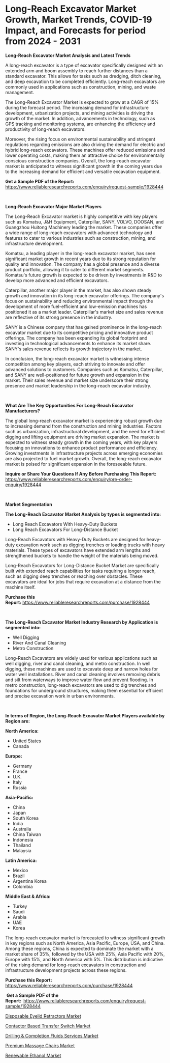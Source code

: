 <p><h1>Long-Reach Excavator Market Growth, Market Trends, COVID-19 Impact, and Forecasts for period from 2024 - 2031</h1></p><p><strong>Long-Reach Excavator Market Analysis and Latest Trends</strong></p>
<p><p>A long-reach excavator is a type of excavator specifically designed with an extended arm and boom assembly to reach further distances than a standard excavator. This allows for tasks such as dredging, ditch cleaning, and deep excavation to be completed efficiently. Long-reach excavators are commonly used in applications such as construction, mining, and waste management.</p><p>The Long-Reach Excavator Market is expected to grow at a CAGR of 15% during the forecast period. The increasing demand for infrastructure development, urbanization projects, and mining activities is driving the growth of the market. In addition, advancements in technology, such as GPS tracking and monitoring systems, are enhancing the efficiency and productivity of long-reach excavators. </p><p>Moreover, the rising focus on environmental sustainability and stringent regulations regarding emissions are also driving the demand for electric and hybrid long-reach excavators. These machines offer reduced emissions and lower operating costs, making them an attractive choice for environmentally conscious construction companies. Overall, the long-reach excavator market is anticipated to witness significant growth in the coming years due to the increasing demand for efficient and versatile excavation equipment.</p></p>
<p><strong>Get a Sample PDF of the Report:&nbsp;</strong> <a href="https://www.reliableresearchreports.com/enquiry/request-sample/1928444">https://www.reliableresearchreports.com/enquiry/request-sample/1928444</a></p>
<p>&nbsp;</p>
<p><strong>Long-Reach Excavator Major Market Players</strong></p>
<p><p>The Long-Reach Excavator market is highly competitive with key players such as Komatsu, J&H Equipment, Caterpillar, SANY, VOLVO, DOOSAN, and Guangzhou Huitong Machinery leading the market. These companies offer a wide range of long-reach excavators with advanced technology and features to cater to various industries such as construction, mining, and infrastructure development.</p><p>Komatsu, a leading player in the long-reach excavator market, has seen significant market growth in recent years due to its strong reputation for quality and innovation. The company has a global presence and a diverse product portfolio, allowing it to cater to different market segments. Komatsu's future growth is expected to be driven by investments in R&D to develop more advanced and efficient excavators.</p><p>Caterpillar, another major player in the market, has also shown steady growth and innovation in its long-reach excavator offerings. The company's focus on sustainability and reducing environmental impact through the development of more fuel-efficient and low-emission machines has positioned it as a market leader. Caterpillar's market size and sales revenue are reflective of its strong presence in the industry.</p><p>SANY is a Chinese company that has gained prominence in the long-reach excavator market due to its competitive pricing and innovative product offerings. The company has been expanding its global footprint and investing in technological advancements to enhance its market share. SANY's sales revenue reflects its growth trajectory in the market.</p><p>In conclusion, the long-reach excavator market is witnessing intense competition among key players, each striving to innovate and offer advanced solutions to customers. Companies such as Komatsu, Caterpillar, and SANY are well-positioned for future growth and expansion in the market. Their sales revenue and market size underscore their strong presence and market leadership in the long-reach excavator industry.</p></p>
<p>&nbsp;</p>
<p><strong>What Are The Key Opportunities For Long-Reach Excavator Manufacturers?</strong></p>
<p><p>The global long-reach excavator market is experiencing robust growth due to increasing demand from the construction and mining industries. Factors such as urbanization, infrastructural development, and the need for efficient digging and lifting equipment are driving market expansion. The market is expected to witness steady growth in the coming years, with key players focusing on innovations to enhance product performance and efficiency. Growing investments in infrastructure projects across emerging economies are also projected to fuel market growth. Overall, the long-reach excavator market is poised for significant expansion in the foreseeable future.</p></p>
<p><strong>Inquire or Share Your Questions If Any Before Purchasing This Report:</strong> <a href="https://www.reliableresearchreports.com/enquiry/pre-order-enquiry/1928444">https://www.reliableresearchreports.com/enquiry/pre-order-enquiry/1928444</a></p>
<p>&nbsp;</p>
<p><strong>Market Segmentation</strong></p>
<p><strong>The Long-Reach Excavator Market Analysis by types is segmented into:</strong></p>
<p><ul><li>Long Reach Excavators With Heavy-Duty Buckets</li><li>Long Reach Excavators For Long-Distance Bucket</li></ul></p>
<p><p>Long-Reach Excavators with Heavy-Duty Buckets are designed for heavy-duty excavation work such as digging trenches or loading trucks with heavy materials. These types of excavators have extended arm lengths and strengthened buckets to handle the weight of the materials being moved. </p><p>Long-Reach Excavators for Long-Distance Bucket Market are specifically built with extended reach capabilities for tasks requiring a longer reach, such as digging deep trenches or reaching over obstacles. These excavators are ideal for jobs that require excavation at a distance from the machine itself.</p></p>
<p><strong>Purchase this Report:&nbsp;</strong><a href="https://www.reliableresearchreports.com/purchase/1928444">https://www.reliableresearchreports.com/purchase/1928444</a></p>
<p>&nbsp;</p>
<p><strong>The Long-Reach Excavator Market Industry Research by Application is segmented into:</strong></p>
<p><ul><li>Well Digging</li><li>River And Canal Cleaning</li><li>Metro Construction</li></ul></p>
<p><p>Long-Reach Excavators are widely used for various applications such as well digging, river and canal cleaning, and metro construction. In well digging, these machines are used to excavate deep and narrow holes for water well installations. River and canal cleaning involves removing debris and silt from waterways to improve water flow and prevent flooding. In metro construction, long-reach excavators are used to dig trenches and foundations for underground structures, making them essential for efficient and precise excavation work in urban environments.</p></p>
<p>&nbsp;</p>
<p><strong>In terms of Region, the Long-Reach Excavator Market Players available by Region are:</strong></p>
<p>
    <p> <strong> North America: </strong>
        <ul>
            <li>United States</li>
            <li>Canada</li>
        </ul>
        </p> 
    <p> <strong> Europe: </strong>
        <ul>
            <li>Germany</li>
            <li>France</li>
            <li>U.K.</li>
            <li>Italy</li>
            <li>Russia</li>
        </ul>
        </p> 
    <p> <strong> Asia-Pacific: </strong>
        <ul>
            <li>China</li>
            <li>Japan</li>
            <li>South Korea</li>
            <li>India</li>
            <li>Australia</li>
            <li>China Taiwan</li>
            <li>Indonesia</li>
            <li>Thailand</li>
            <li>Malaysia</li>
        </ul>
        </p> 
    <p> <strong> Latin America: </strong>
        <ul>
            <li>Mexico</li>
            <li>Brazil</li>
            <li>Argentina Korea</li>
            <li>Colombia</li>
        </ul>
        </p> 
    <p> <strong> Middle East & Africa: </strong>
        <ul>
            <li>Turkey</li>
            <li>Saudi</li>
            <li>Arabia</li>
            <li>UAE</li>
            <li>Korea</li>
        </ul>
    </p>
    </p>
<p><p>The long-reach excavator market is forecasted to witness significant growth in key regions such as North America, Asia Pacific, Europe, USA, and China. Among these regions, China is expected to dominate the market with a market share of 35%, followed by the USA with 25%, Asia Pacific with 20%, Europe with 15%, and North America with 5%. This distribution is indicative of the rising demand for long-reach excavators in construction and infrastructure development projects across these regions.</p></p>
<p><strong>Purchase this Report: </strong><a href="https://www.reliableresearchreports.com/purchase/1928444">https://www.reliableresearchreports.com/purchase/1928444</a></p>
<p>&nbsp;<strong>Get a Sample PDF of the Report:&nbsp;&nbsp;</strong><a href="https://www.reliableresearchreports.com/enquiry/request-sample/1928444">https://www.reliableresearchreports.com/enquiry/request-sample/1928444</a></p>
<p><strong></strong></p>
<p><p><a href="https://fearless-okapi-6c8.notion.site/Disposable-Eyelid-Retractors-Market-Centers-on-Aspects-such-as-Market-Growth-Market-Share-Market-O-2ebd2b17ec3443af830d23283d095761">Disposable Eyelid Retractors Market</a></p><p><a href="https://scarlet-rocket-c63.notion.site/Contactor-Based-Transfer-Switch-Market-Size-Furnishes-Valuable-Information-Encompassing-Market-Share-a9dbf205fe20472499d8df975a28e481">Contactor Based Transfer Switch Market</a></p><p><a href="https://zircon-bluebell-299.notion.site/Drilling-Completion-Fluids-Services-Market-Size-Market-Share-and-Global-Market-Analysis-Report-2-852bcb2603d54e4090d6bc0fcaa0daca">Drilling & Completion Fluids Services Market</a></p><p><a href="https://view.publitas.com/reportprime-1/premium-massage-chairs-market-growth-market-trends-covid-19-impact-and-forecasts-for-period-from-2024-2031/">Premium Massage Chairs Market</a></p><p><a href="https://view.publitas.com/reportprime-1/renewable-ethanol-market-research-report-the-key-to-successful-business-strategy-forecasted-for-period-from-2024-2031/">Renewable Ethanol Market</a></p></p>